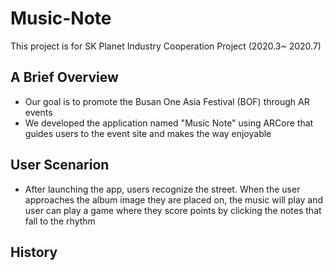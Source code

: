 # Music-Note
This project is for SK Planet Industry Cooperation Project (2020.3~ 2020.7)

## A Brief Overview
- Our goal is to promote the Busan One Asia Festival (BOF) through AR events
- We developed the application named "Music Note" using ARCore that guides users to the event site and makes the way enjoyable

## User Scenarion
- After launching the app, users recognize the street. When the user approaches the album image they are placed on, the music will play and user can play a game where they score points by clicking the notes that fall to the rhythm

## History
